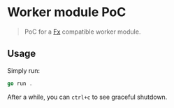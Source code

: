 # Worker module PoC

> PoC for a [Fx](https://uber-go.github.io/fx/) compatible worker module.

## Usage

Simply run:
```go
go run .
```

After a while, you can `ctrl+c` to see graceful shutdown.